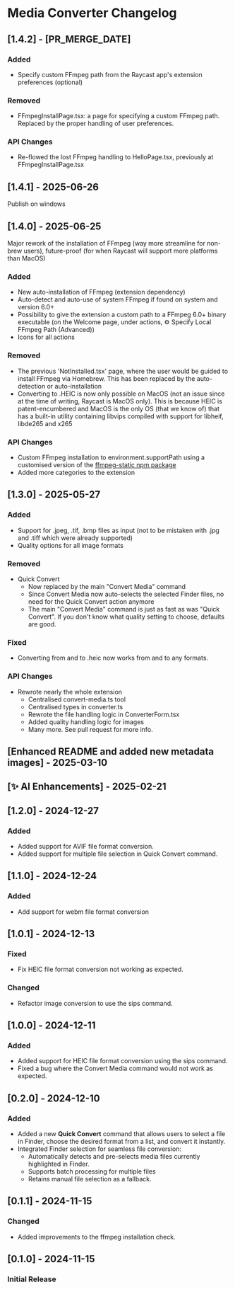 # Media Converter Changelog

## [1.4.2] - [PR_MERGE_DATE]

### Added

- Specify custom FFmpeg path from the Raycast app's extension preferences (optional)

### Removed

- FFmpegInstallPage.tsx: a page for specifying a custom FFmpeg path. Replaced by the proper handling of user preferences.

### API Changes

- Re-flowed the lost FFmpeg handling to HelloPage.tsx, previously at FFmpegInstallPage.tsx

## [1.4.1] - 2025-06-26

Publish on windows

## [1.4.0] - 2025-06-25

Major rework of the installation of FFmpeg (way more streamline for non-brew users), future-proof (for when Raycast will support more platforms than MacOS)

### Added

- New auto-installation of FFmpeg (extension dependency)
- Auto-detect and auto-use of system FFmpeg if found on system and version 6.0+
- Possibility to give the extension a custom path to a FFmpeg 6.0+ binary executable (on the Welcome page, under actions, &#9881; Specify Local FFmpeg Path (Advanced))
- Icons for all actions

### Removed

- The previous 'NotInstalled.tsx' page, where the user would be guided to install FFmpeg via Homebrew. This has been replaced by the auto-detection or auto-installation
- Converting to .HEIC is now only possible on MacOS (not an issue since at the time of writing, Raycast is MacOS only). This is because HEIC is patent-encumbered and MacOS is the only OS (that we know of) that has a built-in utility containing libvips compiled with support for libheif, libde265 and x265

### API Changes

- Custom FFmpeg installation to environment.supportPath using a customised version of the [ffmpeg-static npm package](https://www.npmjs.com/package/ffmpeg-static)
- Added more categories to the extension

## [1.3.0] - 2025-05-27

### Added

- Support for .jpeg, .tif, .bmp files as input (not to be mistaken with .jpg and .tiff which were already supported)
- Quality options for all image formats

### Removed

- Quick Convert
  - Now replaced by the main "Convert Media" command
  - Since Convert Media now auto-selects the selected Finder files, no need for the Quick Convert action anymore
  - The main "Convert Media" command is just as fast as was "Quick Convert". If you don't know what quality setting to choose, defaults are good.

### Fixed

- Converting from and to .heic now works from and to any formats.

### API Changes

- Rewrote nearly the whole extension
  - Centralised convert-media.ts tool
  - Centralised types in converter.ts
  - Rewrote the file handling logic in ConverterForm.tsx
  - Added quality handling logic for images
  - Many more. See pull request for more info.

## [Enhanced README and added new metadata images] - 2025-03-10

## [✨ AI Enhancements] - 2025-02-21

## [1.2.0] - 2024-12-27

### Added

- Added support for AVIF file format conversion.
- Added support for multiple file selection in Quick Convert command.

## [1.1.0] - 2024-12-24

### Added

- Add support for webm file format conversion

## [1.0.1] - 2024-12-13

### Fixed

- Fix HEIC file format conversion not working as expected.

### Changed

- Refactor image conversion to use the sips command.

## [1.0.0] - 2024-12-11

### Added

- Added support for HEIC file format conversion using the sips command.
- Fixed a bug where the Convert Media command would not work as expected.

## [0.2.0] - 2024-12-10

### Added

- Added a new **Quick Convert** command that allows users to select a file in Finder, choose the desired format from a list, and convert it instantly.
- Integrated Finder selection for seamless file conversion:
  - Automatically detects and pre-selects media files currently highlighted in Finder.
  - Supports batch processing for multiple files
  - Retains manual file selection as a fallback.

## [0.1.1] - 2024-11-15

### Changed

- Added improvements to the ffmpeg installation check.

## [0.1.0] - 2024-11-15

### Initial Release
